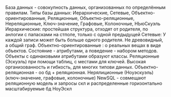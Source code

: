 База данных - совокупность данных, организованных по определённым правилам.
Типы базы данных: Иерархические, Сетевые, Объектно-ориентированные, Реляционные, Объектно-реляционные, Нереляционные, Ключ-значение, Графовые, Колоночные, НЬюСкуэль
Иерархические: простейшая структура, отходят от родителя, по анлогии с папасками на стполе, только с одной предыдущей
Сетевые: У каждой записи может быть больше одного родителя. Не древовидный, а общий граф. 
Объектно-ориентированные : о реальных вещах в виде объектов. Состояние - атрибутами, а поведение - набором методов. Объекты с одинаковыми атрибутами образуют классы.
Реляционные (Эскуэль) при помощи таблиц, с местами для ключей. Высокая организованность и гибкость, для многих типови данных.
Объектно-реляционная - оо бд + реляционная.
Нерялиционные (Ноуэскуэль) (ключ-значение, графовые, колоночные)
NewSQL  - совмещают реляционную модель и запросы скл и распределенные горизонтально масштабируемые бд НоуЭскл
